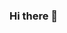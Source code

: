 ### Hi there 👋

<!--
**Farhansiddiqui456/Farhansiddiqui456** is a ✨ _special_ ✨ repository because its `README.md` (this file) appears on your GitHub profile.

Here are some ideas to get you started:

- 🔭 I’m currently working on ...
- 🌱 I’m currently learning ...
- 👯 I’m looking to collaborate on ...
- 🤔 I’m looking for help with ...
- 💬 ##About me
-  My Name is Farhan Siddiqui 
- 📫 How to reach me: ...
- 😄 Pronouns: ...
- ⚡ Fun fact: ...
-->
